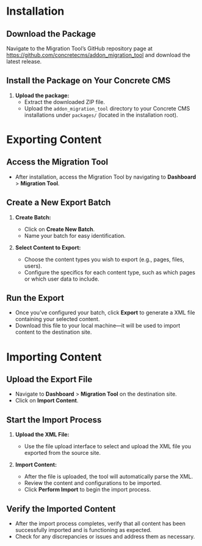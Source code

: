 # Installation

## Download the Package

Navigate to the Migration Tool’s GitHub repository page at https://github.com/concretecms/addon_migration_tool and download the latest release.

## Install the Package on Your Concrete CMS

1. **Upload the package:**
   - Extract the downloaded ZIP file.
   - Upload the `addon_migration_tool` directory to your Concrete CMS installations under `packages/` (located in the installation root).

# Exporting Content

## Access the Migration Tool

- After installation, access the Migration Tool by navigating to **Dashboard** > **Migration Tool**.

## Create a New Export Batch

1. **Create Batch:**
   - Click on **Create New Batch**.
   - Name your batch for easy identification.

2. **Select Content to Export:**
   - Choose the content types you wish to export (e.g., pages, files, users).
   - Configure the specifics for each content type, such as which pages or which user data to include.

## Run the Export

- Once you’ve configured your batch, click **Export** to generate a XML file containing your selected content.
- Download this file to your local machine—it will be used to import content to the destination site.

# Importing Content

## Upload the Export File

- Navigate to **Dashboard** > **Migration Tool** on the destination site.
- Click on **Import Content**.

## Start the Import Process

1. **Upload the XML File:**
   - Use the file upload interface to select and upload the XML file you exported from the source site.

2. **Import Content:**
   - After the file is uploaded, the tool will automatically parse the XML.
   - Review the content and configurations to be imported.
   - Click **Perform Import** to begin the import process.

## Verify the Imported Content

- After the import process completes, verify that all content has been successfully imported and is functioning as expected.
- Check for any discrepancies or issues and address them as necessary.
